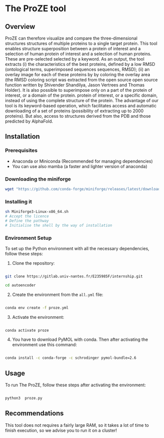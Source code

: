 
  

# The ProZE tool

  

## Overview

ProZE can therefore visualize and compare the three-dimensional structures
structures of multiple proteins to a single target protein. This tool enables
structure superposition between a protein of interest and a selection of human
protein of interest and a selection of human proteins. These are pre-selected
selected by a keyword. As an output, the tool extracts (i) the characteristics
of the best proteins, defined by a low RMSD (ontological terms, superimposed sequences
sequences, RMSD); (ii) an overlay image for each of these proteins by
by coloring the overlay area (the RMSD coloring script was extracted from the open source
open source function written by Shivender Shandilya, Jason Vertrees and Thomas Holder).
It is also possible to superimpose only on a part of the protein of interest, or a domain of the protein.
protein of interest, or a specific domain, instead of using the complete structure of the
protein.
The advantage of our tool is its keyword-based operation, which facilitates
access and automatic downloading of a set of proteins (possibility of extracting up to
2000 proteins). But also, access to structures derived from the PDB and those
predicted by AlphaFold. 


## Installation

  

### Prerequisites

- Anaconda or Miniconda (Recommended for managing dependencies)
- You can use also mamba (a faster and lighter version of anaconda)

### Downloading the miniforge
```bash
wget "https://github.com/conda-forge/miniforge/releases/latest/download/Miniforge3-Linux-x86_64.sh"
```
### Installing it 
```bash
sh Miniforge3-Linux-x86_64.sh
# Accept the licence
# Define the pathway
# Initialise the shell by the way of installation
```

### Environment Setup

To set up the Python environment with all the necessary dependencies, follow these steps:

  

1. Clone the repository:

```bash

git clone https://gitlab.univ-nantes.fr/E235985F/internship.git

cd autoencoder

```

  

2. Create the environment from the `all.yml` file:

```bash

conda env create -f proze.yml

```

  

3. Activate the environment:

```bash

conda activate proze

```
4. You have to download PyMOL with conda. Then after activating the environment use this command:

```bash

conda install -c conda-forge -c schrodinger pymol-bundle=2.6

```

## Usage

To run The ProZE, follow these steps after activating the environment:

  

```bash

python3  proze.py

```

  


## Recommendations
This tool does not requires a fairly large RAM, so it takes a lot of time to finish execution, so we advise you to run it on a cluster!

